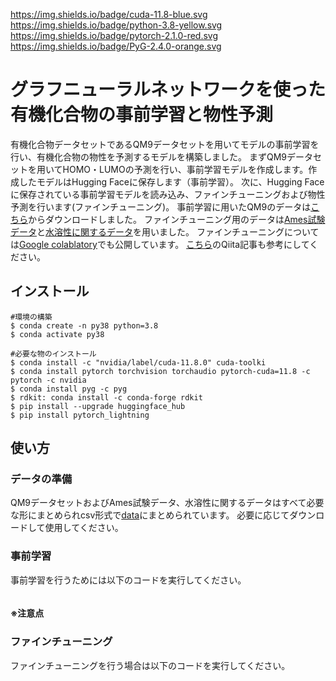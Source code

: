 https://img.shields.io/badge/cuda-11.8-blue.svg https://img.shields.io/badge/python-3.8-yellow.svg https://img.shields.io/badge/pytorch-2.1.0-red.svg https://img.shields.io/badge/PyG-2.4.0-orange.svg 
# グラフニューラルネットワークを使った有機化合物の事前学習と物性予測
有機化合物データセットであるQM9データセットを用いてモデルの事前学習を行い、有機化合物の物性を予測するモデルを構築しました。
まずQM9データセットを用いてHOMO・LUMOの予測を行い、事前学習モデルを作成します。作成したモデルはHugging Faceに保存します（事前学習）。
次に、Hugging Faceに保存されている事前学習モデルを読み込み、ファインチューニングおよび物性予測を行います(ファインチューニング)。
事前学習に用いたQM9のデータは[こちら](https://github.com/yuyangw/MolCLR, 'https://github.com/yuyangw/MolCLR')からダウンロードしました。
ファインチューニング用のデータは[Ames試験データ](https://pubs.acs.org/doi/abs/10.1021/ci900161g)と[水溶性に関するデータ](https://github.com/rdkit/rdkit/tree/master/Docs/Book/data)を用いました。
ファインチューニングについては[Google colablatory](https://colab.research.google.com/drive/1rUaXXIKZaG6C9NTSwlUGTwcEBSB-Q_dK?usp=sharing)でも公開しています。
[こちら]()のQiita記事も参考にしてください。

## インストール
```
#環境の構築
$ conda create -n py38 python=3.8
$ conda activate py38

#必要な物のインストール
$ conda install -c "nvidia/label/cuda-11.8.0" cuda-toolki
$ conda install pytorch torchvision torchaudio pytorch-cuda=11.8 -c pytorch -c nvidia
$ conda install pyg -c pyg
$ rdkit: conda install -c conda-forge rdkit
$ pip install --upgrade huggingface_hub
$ pip install pytorch_lightning
```
## 使い方
### データの準備
QM9データセットおよびAmes試験データ、水溶性に関するデータはすべて必要な形にまとめられcsv形式で[data]()にまとめられています。
必要に応じてダウンロードして使用してください。
### 事前学習
事前学習を行うためには以下のコードを実行してください。
```

```
#### ※注意点

### ファインチューニング
ファインチューニングを行う場合は以下のコードを実行してください。
```

```